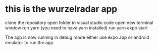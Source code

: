 # this is the wurzelradar app

clone the repository
open folder in visual studio code
open new terminal window
run yarn (you need to have yarn installed)
run yarn expo start

The app is now running in debug mode
either use expo app or android emulator to run the app
